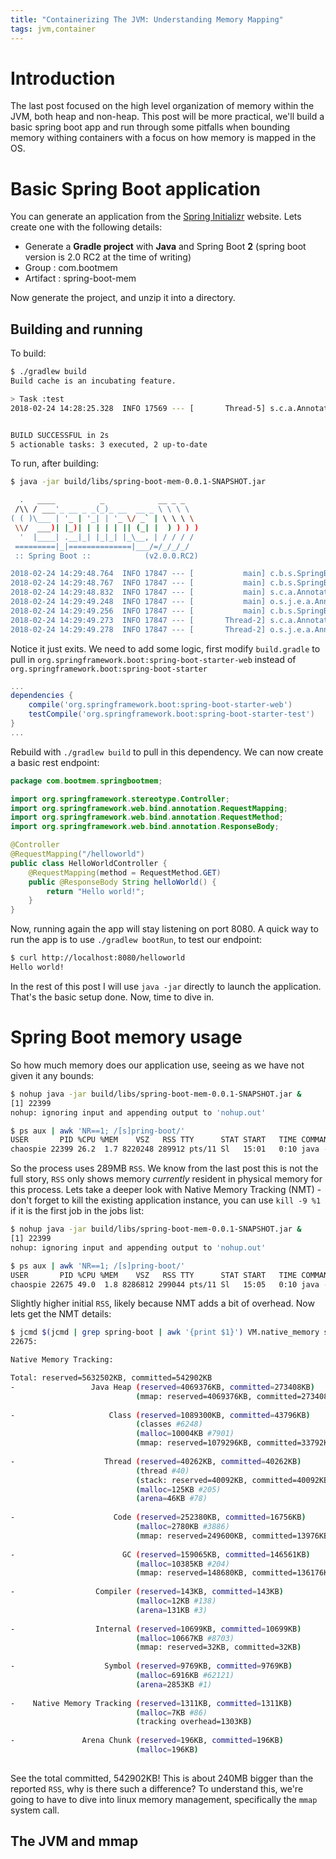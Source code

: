 ```yaml
---
title: "Containerizing The JVM: Understanding Memory Mapping"
tags: jvm,container
---
```


# Introduction
The last post focused on the high level organization of memory within the JVM, 
both heap and non-heap. This post will be more practical, we'll build a basic
spring boot app and run through some pitfalls when bounding memory withing 
containers with a focus on how memory is mapped in the OS.

# Basic Spring Boot application
You can generate an application from the [Spring Initializr](https://start.spring.io/) website.
Lets create one with the following details:

  * Generate a __Gradle project__ with __Java__ and Spring Boot __2__ (spring boot version is 2.0 RC2 at the time of writing)
  * Group : com.bootmem
  * Artifact : spring-boot-mem

Now generate the project, and unzip it into a directory.

## Building and running
To build:

```bash
$ ./gradlew build
Build cache is an incubating feature.

> Task :test 
2018-02-24 14:28:25.328  INFO 17569 --- [       Thread-5] s.c.a.AnnotationConfigApplicationContext : Closing org.springframework.context.annotation.AnnotationConfigApplicationContext@e879a5f: startup date [Sat Feb 24 14:28:24 GMT 2018]; root of context hierarchy


BUILD SUCCESSFUL in 2s
5 actionable tasks: 3 executed, 2 up-to-date
```

To run, after building:
```bash
$ java -jar build/libs/spring-boot-mem-0.0.1-SNAPSHOT.jar 

  .   ____          _            __ _ _
 /\\ / ___'_ __ _ _(_)_ __  __ _ \ \ \ \
( ( )\___ | '_ | '_| | '_ \/ _` | \ \ \ \
 \\/  ___)| |_)| | | | | || (_| |  ) ) ) )
  '  |____| .__|_| |_|_| |_\__, | / / / /
 =========|_|==============|___/=/_/_/_/
 :: Spring Boot ::            (v2.0.0.RC2)

2018-02-24 14:29:48.764  INFO 17847 --- [           main] c.b.s.SpringBootMemApplication           : Starting SpringBootMemApplication on chaospie-Precision-5520 with PID 17847 (/home/chaospie/repos/spring-boot-mem/build/libs/spring-boot-mem-0.0.1-SNAPSHOT.jar started by chaospie in /home/chaospie/repos/spring-boot-mem)
2018-02-24 14:29:48.767  INFO 17847 --- [           main] c.b.s.SpringBootMemApplication           : No active profile set, falling back to default profiles: default
2018-02-24 14:29:48.832  INFO 17847 --- [           main] s.c.a.AnnotationConfigApplicationContext : Refreshing org.springframework.context.annotation.AnnotationConfigApplicationContext@6c629d6e: startup date [Sat Feb 24 14:29:48 GMT 2018]; root of context hierarchy
2018-02-24 14:29:49.248  INFO 17847 --- [           main] o.s.j.e.a.AnnotationMBeanExporter        : Registering beans for JMX exposure on startup
2018-02-24 14:29:49.256  INFO 17847 --- [           main] c.b.s.SpringBootMemApplication           : Started SpringBootMemApplication in 0.797 seconds (JVM running for 1.123)
2018-02-24 14:29:49.273  INFO 17847 --- [       Thread-2] s.c.a.AnnotationConfigApplicationContext : Closing org.springframework.context.annotation.AnnotationConfigApplicationContext@6c629d6e: startup date [Sat Feb 24 14:29:48 GMT 2018]; root of context hierarchy
2018-02-24 14:29:49.278  INFO 17847 --- [       Thread-2] o.s.j.e.a.AnnotationMBeanExporter        : Unregistering JMX-exposed beans on shutdown
```

Notice it just exits. We need to add some logic, first modify `build.gradle` to pull in `org.springframework.boot:spring-boot-starter-web`
instead of `org.springframework.boot:spring-boot-starter`

```groovy
...
dependencies {
	compile('org.springframework.boot:spring-boot-starter-web')
	testCompile('org.springframework.boot:spring-boot-starter-test')
}
...
```

Rebuild with `./gradlew build` to pull in this dependency. We can now create a basic rest endpoint:

```java
package com.bootmem.springbootmem;

import org.springframework.stereotype.Controller;
import org.springframework.web.bind.annotation.RequestMapping;
import org.springframework.web.bind.annotation.RequestMethod;
import org.springframework.web.bind.annotation.ResponseBody;

@Controller
@RequestMapping("/helloworld")
public class HelloWorldController {
    @RequestMapping(method = RequestMethod.GET)
    public @ResponseBody String helloWorld() {
        return "Hello world!";
    }
}

```

Now, running again the app will stay listening on port 8080. A quick way to run the app is to use `./gradlew bootRun`, 
to test our endpoint:

```bash
$ curl http://localhost:8080/helloworld
Hello world!
```

In the rest of this post I will use `java -jar` directly to launch the application. 
That's the basic setup done. Now, time to dive in.

# Spring Boot memory usage
So how much memory does our application use, seeing as we have not given it any 
bounds:

```bash
$ nohup java -jar build/libs/spring-boot-mem-0.0.1-SNAPSHOT.jar &
[1] 22399
nohup: ignoring input and appending output to 'nohup.out'

$ ps aux | awk 'NR==1; /[s]pring-boot/'
USER       PID %CPU %MEM    VSZ   RSS TTY      STAT START   TIME COMMAND
chaospie 22399 26.2  1.7 8220248 289912 pts/11 Sl   15:01   0:10 java -jar build/libs/spring-boot-mem-0.0.1-SNAPSHOT.jar
```

So the process uses 289MB `RSS`. We know from the last post this is not the full story, `RSS`
only shows memory _currently_ resident in physical memory for this process. Lets take
a deeper look with Native Memory Tracking (NMT) - don't forget to kill the existing application instance,
you can use `kill -9 %1` if it is the first job in the jobs list:

```bash
$ nohup java -jar build/libs/spring-boot-mem-0.0.1-SNAPSHOT.jar &
[1] 22399
nohup: ignoring input and appending output to 'nohup.out'

$ ps aux | awk 'NR==1; /[s]pring-boot/'
USER       PID %CPU %MEM    VSZ   RSS TTY      STAT START   TIME COMMAND
chaospie 22675 49.0  1.8 8286812 299044 pts/11 Sl   15:05   0:10 java -jar -XX:NativeMemoryTracking=summary build/libs/spring-boot-mem-0.0.1-SNAPSHOT.jar
```
Slightly higher initial `RSS`, likely because NMT adds a bit of overhead. Now lets get the NMT
details:

```bash
$ jcmd $(jcmd | grep spring-boot | awk '{print $1}') VM.native_memory summary
22675:

Native Memory Tracking:

Total: reserved=5632502KB, committed=542902KB
-                 Java Heap (reserved=4069376KB, committed=273408KB)
                            (mmap: reserved=4069376KB, committed=273408KB) 
 
-                     Class (reserved=1089300KB, committed=43796KB)
                            (classes #6248)
                            (malloc=10004KB #7901) 
                            (mmap: reserved=1079296KB, committed=33792KB) 
 
-                    Thread (reserved=40262KB, committed=40262KB)
                            (thread #40)
                            (stack: reserved=40092KB, committed=40092KB)
                            (malloc=125KB #205) 
                            (arena=46KB #78)
 
-                      Code (reserved=252380KB, committed=16756KB)
                            (malloc=2780KB #3886) 
                            (mmap: reserved=249600KB, committed=13976KB) 
 
-                        GC (reserved=159065KB, committed=146561KB)
                            (malloc=10385KB #204) 
                            (mmap: reserved=148680KB, committed=136176KB) 
 
-                  Compiler (reserved=143KB, committed=143KB)
                            (malloc=12KB #138) 
                            (arena=131KB #3)
 
-                  Internal (reserved=10699KB, committed=10699KB)
                            (malloc=10667KB #8703) 
                            (mmap: reserved=32KB, committed=32KB) 
 
-                    Symbol (reserved=9769KB, committed=9769KB)
                            (malloc=6916KB #62121) 
                            (arena=2853KB #1)
 
-    Native Memory Tracking (reserved=1311KB, committed=1311KB)
                            (malloc=7KB #86) 
                            (tracking overhead=1303KB)
 
-               Arena Chunk (reserved=196KB, committed=196KB)
                            (malloc=196KB) 
 

```
See the total committed, 542902KB! This is about 240MB bigger than the reported `RSS`, 
why is there such a difference? To understand this, we're going to have to dive into
linux memory management, specifically the `mmap` system call.

## The JVM and mmap
